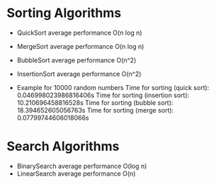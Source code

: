 # Sorting Algorithms

- QuickSort average performance O(n log n)
- MergeSort average performance O(n log n)
- BubbleSort average performance O(n^2)
- InsertionSort average performance O(n^2)

- Example for 10000 random numbers
  Time for sorting (quick sort): 0.046998023986816406s
  Time for sorting (insertion sort): 10.210696458816528s
  Time for sorting (bubble sort): 18.394652605056763s
  Time for sorting (merge sort): 0.07799744606018066s

# Search Algorithms

- BinarySearch average performance O(log n)
- LinearSearch average performance O(n)
